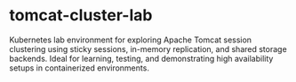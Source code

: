 # tomcat-cluster-lab
Kubernetes lab environment for exploring Apache Tomcat session clustering using sticky sessions, in-memory replication, and shared storage backends. Ideal for learning, testing, and demonstrating high availability setups in containerized environments.
